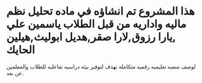 # هذا المشروع تم انشاؤه في ماده تحليل نظم ماليه واداريه من قبل الطلاب ياسمين علي ,يارا رزوق,لارا صقر,هديل ابوليث,هيلين الحايك

لوصف منصه تعليميه رقميه متكامله تهدف لتوفير بيئه دراسيه تفاعليه للطلاب والمعلمين عن بعد.
